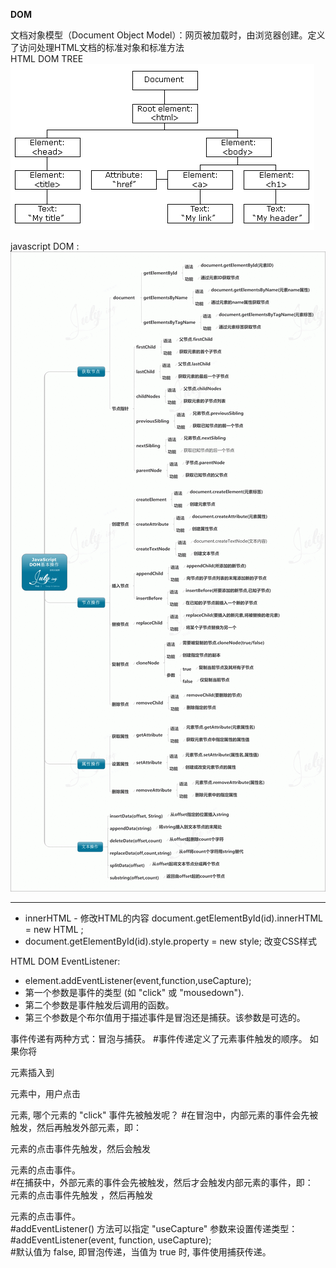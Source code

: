 **DOM**

文档对象模型（Document Object Model）：网页被加载时，由浏览器创建。定义了访问处理HTML文档的标准对象和标准方法    
HTML DOM TREE    
 ![htmltree](imgSrc/pic_htmltree.png)
 
 javascript DOM :    
 ![DOM知识脑图](imgSrc/1470709730442234.gif)

- - - 

* innerHTML - 修改HTML的内容 document.getElementById(id).innerHTML = new HTML ; 
* document.getElementById(id).style.property = new style; 改变CSS样式

HTML DOM EventListener:
* element.addEventListener(event,function,useCapture);
* 第一个参数是事件的类型 (如 "click" 或 "mousedown").
* 第二个参数是事件触发后调用的函数。
* 第三个参数是个布尔值用于描述事件是冒泡还是捕获。该参数是可选的。

事件传递有两种方式：冒泡与捕获。
#事件传递定义了元素事件触发的顺序。 如果你将 <p> 元素插入到 <div> 元素中，用户点击 <p> 元素, 哪个元素的 "click" 事件先被触发呢？
#在冒泡中，内部元素的事件会先被触发，然后再触发外部元素，即： <p> 元素的点击事件先触发，然后会触发 <div> 元素的点击事件。    
#在捕获中，外部元素的事件会先被触发，然后才会触发内部元素的事件，即： <div> 元素的点击事件先触发 ，然后再触发 <p> 元素的点击事件。    
#addEventListener() 方法可以指定 "useCapture" 参数来设置传递类型：    
#addEventListener(event, function, useCapture);    
#默认值为 false, 即冒泡传递，当值为 true 时, 事件使用捕获传递。
